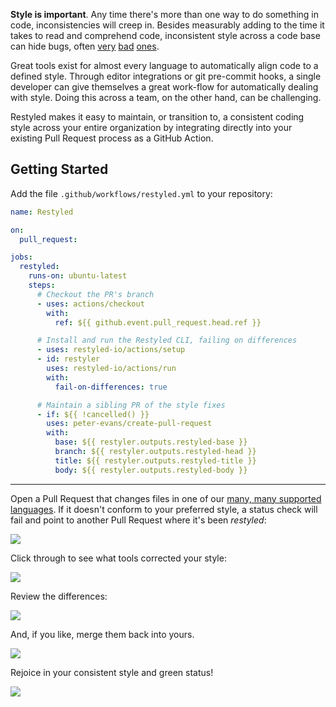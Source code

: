 **Style is important**. Any time there's more than one way to do something in
code, inconsistencies will creep in. Besides measurably adding to the time it
takes to read and comprehend code, inconsistent style across a code base can
hide bugs, often [very][bumblebee] [bad][steam] [ones][apple].

[bumblebee]: https://github.com/MrMEEE/bumblebee-Old-and-abbandoned/issues/123
[steam]: https://github.com/ValveSoftware/steam-for-linux/issues/3671
[apple]: https://www.synopsys.com/blogs/software-security/understanding-apple-goto-fail-vulnerability-2.html

Great tools exist for almost every language to automatically align code to a
defined style. Through editor integrations or git pre-commit hooks, a single
developer can give themselves a great work-flow for automatically dealing with
style. Doing this across a team, on the other hand, can be challenging.

Restyled makes it easy to maintain, or transition to, a consistent coding style
across your entire organization by integrating directly into your existing Pull
Request process as a GitHub Action.

## Getting Started

Add the file `.github/workflows/restyled.yml` to your repository:

```yaml
name: Restyled

on:
  pull_request:

jobs:
  restyled:
    runs-on: ubuntu-latest
    steps:
      # Checkout the PR's branch
      - uses: actions/checkout
        with:
          ref: ${{ github.event.pull_request.head.ref }}

      # Install and run the Restyled CLI, failing on differences
      - uses: restyled-io/actions/setup
      - id: restyler
        uses: restyled-io/actions/run
        with:
          fail-on-differences: true

      # Maintain a sibling PR of the style fixes
      - if: ${{ !cancelled() }}
        uses: peter-evans/create-pull-request
        with:
          base: ${{ restyler.outputs.restyled-base }}
          branch: ${{ restyler.outputs.restyled-head }}
          title: ${{ restyler.outputs.restyled-title }}
          body: ${{ restyler.outputs.restyled-body }}
```

---

Open a Pull Request that changes files in one of our [many, many supported
languages][available-restylers]. If it doesn't conform to your preferred style,
a status check will fail and point to another Pull Request where it's been
_restyled_:

[available-restylers]: https://docs.restyled.io/available-restylers/

![](https://restyled.io/static/img/docs/differences-status.png)

Click through to see what tools corrected your style:

![](https://restyled.io/static/img/docs/minor-details.png)

Review the differences:

![](https://restyled.io/static/img/docs/minor-differences.png)

And, if you like, merge them back into yours.

![](https://restyled.io/static/img/docs/merge-button.png)

Rejoice in your consistent style and green status!

![](https://restyled.io/static/img/docs/minor-success.png)
